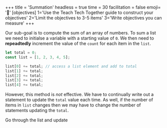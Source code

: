 +++
title = 'Summation'
headless = true
time = 30
facilitation = false
emoji= '🧩'
[objectives]
    1='Use the Teach Tech Together guide to construct your objectives'
    2='Limit the objectives to 3-5 items'
    3='Write objectives you can measure'
+++

Our sub-goal is to compute the sum of an array of numbers.
To sum a list we need to initialse a variable with a starting value of `0`.
We then need to **repeadtedly** increment the value of the `count` for each item in the `list`.

```js
let total = 0;
const list = [1, 2, 3, 4, 5];

list[0] += total; // access a list element and add to total
list[1] += total;
list[2] += total;
list[3] += total;
list[4] += total;
```

However, this method is _not_ effective. We have to continually write out a statement to update the `total` value each time. As well, if the number of items in `list` changes then we may have to change the number of statements updating the `total`.

Go through the list and update
